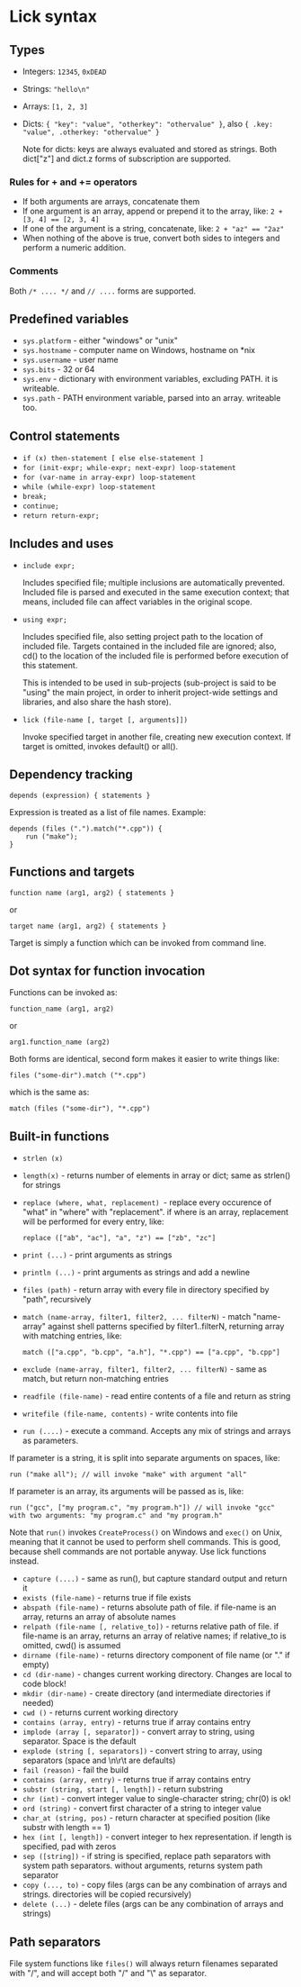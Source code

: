 Lick syntax
===========

Types
-----

* Integers: `12345`, `0xDEAD`
* Strings: `"hello\n"`
* Arrays: `[1, 2, 3]`
* Dicts: `{ "key": "value", "otherkey": "othervalue" }`, also `{ .key: "value", .otherkey: "othervalue" }`

  Note for dicts: keys are always evaluated and stored as strings. Both dict["z"] and dict.z forms of subscription are supported.
  
### Rules for + and += operators

* If both arguments are arrays, concatenate them
* If one argument is an array, append or prepend it to the array, like: `2 + [3, 4] == [2, 3, 4]`
* If one of the argument is a string, concatenate, like: `2 + "az" == "2az"`
* When nothing of the above is true, convert both sides to integers and perform a numeric addition.

### Comments

Both `/* .... */` and `// ....` forms are supported.

Predefined variables
--------------------

* `sys.platform` - either "windows" or "unix"
* `sys.hostname` - computer name on Windows, hostname on *nix
* `sys.username` - user name
* `sys.bits` - 32 or 64
* `sys.env` - dictionary with environment variables, excluding PATH. it is writeable. 
* `sys.path` - PATH environment variable, parsed into an array. writeable too.

Control statements
------------------

* `if (x) then-statement [ else else-statement ]`
* `for (init-expr; while-expr; next-expr) loop-statement`
* `for (var-name in array-expr) loop-statement`
* `while (while-expr) loop-statement`
* `break;`
* `continue;`
* `return return-expr;`

Includes and uses
-----------------

* `include expr;`

  Includes specified file; multiple inclusions are automatically prevented. Included file is parsed and
  executed in the same execution context; that means, included file can affect variables in the original scope.
  
* `using expr;`

  Includes specified file, also setting project path to the location of included file. Targets contained in the
  included file are ignored; also, cd() to the location of the included file is performed before execution of this
  statement.
  
  This is intended to be used in sub-projects (sub-project is said to be "using" the main project, in order to inherit
  project-wide settings and libraries, and also share the hash store).
  
* `lick (file-name [, target [, arguments]])`

  Invoke specified target in another file, creating new execution context. If target is omitted, invokes default() or all().


Dependency tracking
-------------------

    depends (expression) { statements }
    
Expression is treated as a list of file names. Example:

    depends (files (".").match("*.cpp")) {
		run ("make");
    }
    

Functions and targets
---------------------

    function name (arg1, arg2) { statements }
or
  
    target name (arg1, arg2) { statements }

Target is simply a function which can be invoked from command line.

Dot syntax for function invocation
----------------------------------

Functions can be invoked as:

    function_name (arg1, arg2)

or

    arg1.function_name (arg2)

Both forms are identical, second form makes it easier to write things like:

    files ("some-dir").match ("*.cpp")

which is the same as:

    match (files ("some-dir"), "*.cpp")

Built-in functions
------------------

* `strlen (x)`
* `length(x)` - returns number of elements in array or dict; same as strlen() for strings
* `replace (where, what, replacement) `- replace every occurence of "what" in "where" with "replacement".
  if where is an array, replacement will be performed for every entry, like:
  
      replace (["ab", "ac"], "a", "z") == ["zb", "zc"]

* `print (...)` - print arguments as strings
* `println (...)` - print arguments as strings and add a newline
* `files (path)` - return array with every file in directory specified by "path", recursively
* `match (name-array, filter1, filter2, ... filterN)` - match "name-array" against shell patterns specified by filter1..filterN,
  returning array with matching entries, like:
  
      match (["a.cpp", "b.cpp", "a.h"], "*.cpp") == ["a.cpp", "b.cpp"]

* `exclude (name-array, filter1, filter2, ... filterN)` - same as match, but return non-matching entries
* `readfile (file-name)` - read entire contents of a file and return as string
* `writefile (file-name, contents)` - write contents into file
* `run (....)` - execute a command. Accepts any mix of strings and arrays as parameters.

If parameter is a string, it is split into separate arguments on spaces, like:
  
    run ("make all"); // will invoke "make" with argument "all"

If parameter is an array, its arguments will be passed as is, like:

    run ("gcc", ["my program.c", "my program.h"]) // will invoke "gcc" with two arguments: "my program.c" and "my program.h"

Note that `run()` invokes `CreateProcess()` on Windows and `exec()` on Unix, meaning that it cannot be used to perform shell commands.
This is good, because shell commands are not portable anyway. Use lick functions instead.

* `capture (....)` - same as run(), but capture standard output and return it
* `exists (file-name)` - returns true if file exists
* `abspath (file-name)` - returns absolute path of file. if file-name is an array, returns an array of absolute names
* `relpath (file-name [, relative_to])` - returns relative path of file. if file-name is an array, returns an array of relative names; if relative_to is omitted, cwd() is assumed
* `dirname (file-name)` - returns directory component of file name (or "." if empty)
* `cd (dir-name)` - changes current working directory. Changes are local to code block!
* `mkdir (dir-name)` - create directory (and intermediate directories if needed)
* `cwd ()` - returns current working directory
* `contains (array, entry)` - returns true if array contains entry
* `implode (array [, separator])` - convert array to string, using separator. Space is the default
* `explode (string [, separators])` - convert string to array, using separators (space and \n\r\t are defaults)
* `fail (reason)` - fail the build
* `contains (array, entry)` - returns true if array contains entry
* `substr (string, start [, length])` - return substring
* `chr (int)` - convert integer value to single-character string; chr(0) is ok!
* `ord (string)` - convert first character of a string to integer value
* `char_at (string, pos)` - return character at specified position (like substr with length == 1)
* `hex (int [, length])` - convert integer to hex representation. if length is specified, pad with zeros 
* `sep ([string])` - if string is specified, replace path separators with system path separators. without arguments, returns system path separator
* `copy (..., to)` - copy files (args can be any combination of arrays and strings. directories will be copied recursively)
* `delete (...)` - delete files (args can be any combination of arrays and strings)

Path separators
---------------

File system functions like `files()` will always return filenames separated with "/", and will accept both "/" and "\\" as separator.


